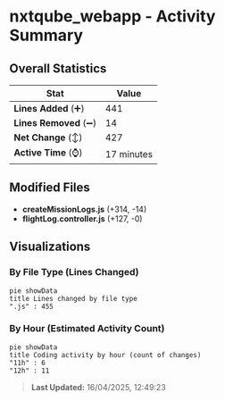 # nxtqube_webapp - Activity Summary 

## Overall Statistics

| Stat                   | Value                                                             |
| ---------------------- | ----------------------------------------------------------------- |
| **Lines Added** (➕)   | 441                                          |
| **Lines Removed** (➖) | 14                                        |
| **Net Change** (↕)    | 427                |
| **Active Time** (⌚)   | 17 minutes |


## Modified Files
- **createMissionLogs.js** (+314, -14)
- **flightLog.controller.js** (+127, -0)

## Visualizations

### By File Type (Lines Changed)

```mermaid
pie showData
title Lines changed by file type
".js" : 455
```

### By Hour (Estimated Activity Count)

```mermaid
pie showData
title Coding activity by hour (count of changes)
"11h" : 6
"12h" : 11
```


> **Last Updated:** 16/04/2025, 12:49:23
